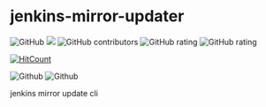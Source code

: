 # jenkins-mirror-updater

![GitHub](https://img.shields.io/github/license/Continuous-X/jenkins-mirror-updater)
[![](https://data.jsdelivr.com/v1/package/gh/Continuous-X/jenkins-mirror-updater/badge)](https://www.jsdelivr.com/package/gh/Continuous-X/jenkins-mirror-updater)
![GitHub contributors](https://img.shields.io/github/contributors/Continuous-X/jenkins-mirror-updater)
![GitHub rating](https://shields.io/category/rating/Continuous-X/jenkins-mirror-updater)
![GitHub rating](https://shields.io//github/go-mod/go-version/Continuous-X/jenkins-mirror-updater)

[![HitCount](http://hits.dwyl.com/Continuous-X/jenkins-mirror-updater.svg)](http://hits.dwyl.com/Continuous-X/jenkins-mirror-updater)


![Github](https://badgen.net/github/license/Continuous-X/jenkins-mirror-updater)
![Github](https://badgen.net/github/commits/Continuous-X/jenkins-mirror-updater)

jenkins mirror update cli
